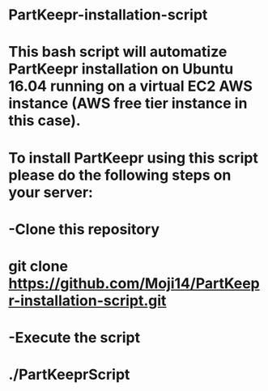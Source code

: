 # PartKeepr-installation-script
# This bash script will automatize PartKeepr installation on Ubuntu 16.04 running on a virtual EC2 AWS instance (AWS free tier instance in this case).
# To install PartKeepr using this script please do the following steps on your server:
# -Clone this repository
#  git clone https://github.com/Moji14/PartKeepr-installation-script.git 
# -Execute the script
#   ./PartKeeprScript
